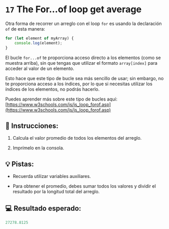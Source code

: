 # `17` The For...of loop get average

Otra forma de recorrer un arreglo con el loop `for` es usando la declaración `of` de esta manera:

```js
for (let element of myArray) {
    console.log(element);
}
```

El bucle `for...of` te proporciona acceso directo a los elementos (como se muestra arriba), sin que tengas que utilizar el formato `array[index]` para acceder al valor de un elemento.

Esto hace que este tipo de bucle sea más sencillo de usar; sin embargo, no te proporciona acceso a los índices, por lo que si necesitas utilizar los índices de los elementos, no podrás hacerlo.

Puedes aprender más sobre este tipo de bucles aquí: 
[https://www.w3schools.com/js/js_loop_forof.asp](https://www.w3schools.com/js/js_loop_forof.asp)

## 📝 Instrucciones:

1. Calcula el valor promedio de todos los elementos del arreglo.

2. Imprímelo en la consola.

## 💡 Pistas:

+ Recuerda utilizar variables auxiliares.

+ Para obtener el promedio, debes sumar todos los valores y dividir el resultado por la longitud total del arreglo.

## 💻 Resultado esperado:

```js
27278.8125
```
